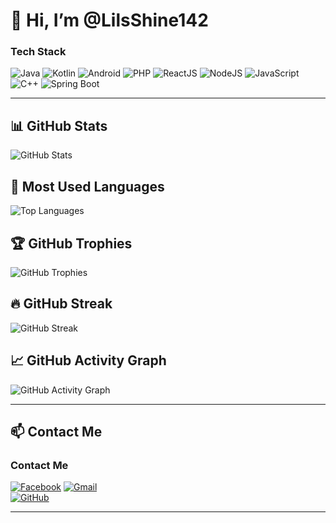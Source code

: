 # 👋 Hi, I’m @LilsShine142  

### Tech Stack
![Java](https://img.shields.io/badge/Java-ED8B00?style=for-the-badge&logo=java&logoColor=white)
![Kotlin](https://img.shields.io/badge/Kotlin-0095D5?style=for-the-badge&logo=kotlin&logoColor=white)
![Android](https://img.shields.io/badge/Android-3DDC84?style=for-the-badge&logo=android&logoColor=white)
![PHP](https://img.shields.io/badge/PHP-777BB4?style=for-the-badge&logo=php&logoColor=white)
![ReactJS](https://img.shields.io/badge/React-20232A?style=for-the-badge&logo=react&logoColor=61DAFB)
![NodeJS](https://img.shields.io/badge/Node.js-43853D?style=for-the-badge&logo=node.js&logoColor=white)
![JavaScript](https://img.shields.io/badge/JavaScript-F7DF1E?style=for-the-badge&logo=javascript&logoColor=black)
![C++](https://img.shields.io/badge/C%2B%2B-00599C?style=for-the-badge&logo=c%2B%2B&logoColor=white)
![Spring Boot](https://img.shields.io/badge/Spring%20Boot-6DB33F?style=for-the-badge&logo=spring-boot&logoColor=white)

---

## 📊 GitHub Stats  
![GitHub Stats](https://github-readme-stats.vercel.app/api?username=LilsShine142&show_icons=true&theme=dark)  

## 📌 Most Used Languages  
![Top Languages](https://github-readme-stats.vercel.app/api/top-langs/?username=LilsShine142&layout=compact&theme=dark)  

## 🏆 GitHub Trophies
![GitHub Trophies](https://github-profile-trophy.vercel.app/?username=LilsShine142&theme=radical&no-frame=false&no-bg=true&margin-w=4)

## 🔥 GitHub Streak  
![GitHub Streak](https://streak-stats.demolab.com/?user=LilsShine142&theme=dark)  

## 📈 GitHub Activity Graph  
![GitHub Activity Graph](https://github-readme-activity-graph.vercel.app/graph?username=LilsShine142&theme=github-dark)

---

## 📫 Contact Me  
### Contact Me  
[![Facebook](https://img.shields.io/badge/Facebook-1877F2?style=for-the-badge&logo=facebook&logoColor=white)](https://www.facebook.com/thanhsu.pham.90)
[![Gmail](https://img.shields.io/badge/Gmail-D14836?style=for-the-badge&logo=gmail&logoColor=white)](mailto:psu95228@gmail.com)  
[![GitHub](https://img.shields.io/badge/GitHub-181717?style=for-the-badge&logo=github&logoColor=white)](https://github.com/PhamThanhSu)  

---
